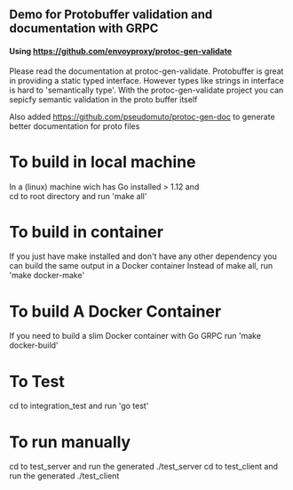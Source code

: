 
## Demo for Protobuffer validation and documentation with GRPC


#### Using https://github.com/envoyproxy/protoc-gen-validate

Please read the documentation at protoc-gen-validate. Protobuffer is great in providing a
static typed interface. However types like strings in interface is hard to 'semantically type'.
With the protoc-gen-validate project you can sepicfy semantic validation in the proto buffer itself

Also added https://github.com/pseudomuto/protoc-gen-doc to generate better documentation
for proto files

# To build in local machine

In a (linux) machine wich has Go installed > 1.12 and  
cd to root directory and run 'make all'

# To build in container
If you just have make installed and don't have any other dependency you can build
the same output in a Docker container
Instead of make all, run 'make docker-make'

# To build A Docker Container

If you need to build a slim Docker container with Go GRPC
run 'make docker-build'

# To Test
cd to integration_test  and run 'go test' 

# To run manually
cd to test_server and run the generated ./test_server
cd to test_client and run the generated ./test_client

